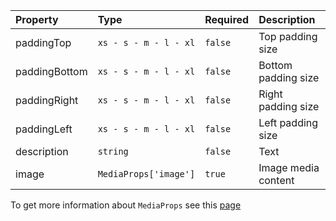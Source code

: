 | Property      | Type                  | Required | Description         |
| :------------ | :-------------------- | :------- | :------------------ |
| paddingTop    | `xs - s - m - l - xl` | `false`  | Top padding size    |
| paddingBottom | `xs - s - m - l - xl` | `false`  | Bottom padding size |
| paddingRight  | `xs - s - m - l - xl` | `false`  | Right padding size  |
| paddingLeft   | `xs - s - m - l - xl` | `false`  | Left padding size   |
| description   | `string`              | `false`  | Text                |
| image         | `MediaProps['image']` | `true`   | Image media content |

To get more information about `MediaProps` see this [page](https://preview.gravity-ui.com/page-constructor/?path=/docs/blocks-media--default)
